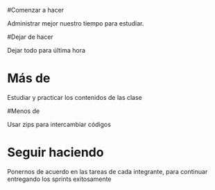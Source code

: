 #Comenzar a hacer

Administrar mejor nuestro tiempo para estudiar.

#Dejar de hacer

 Dejar todo para última hora

# Más de

Estudiar y practicar los contenidos de las clase

#Menos de

Usar zips para intercambiar códigos

# Seguir haciendo
Ponernos de acuerdo en las tareas de cada integrante, para continuar entregando los sprints exitosamente
